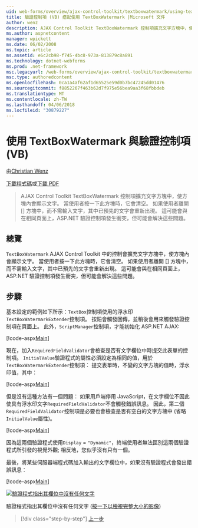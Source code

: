 ```yaml
---
uid: web-forms/overview/ajax-control-toolkit/textboxwatermark/using-textboxwatermark-with-validation-controls-vb
title: 驗證控制項 (VB) 搭配使用 TextBoxWatermark |Microsoft 文件
author: wenz
description: AJAX Control Toolkit TextBoxWatermark 控制項擴充文字方塊中，使方塊內會顯示文字。 當使用者按一下 [到] 方塊，它我...
ms.author: aspnetcontent
manager: wpickett
ms.date: 06/02/2008
ms.topic: article
ms.assetid: e6c2cb98-f745-4bc8-973a-813879c8a891
ms.technology: dotnet-webforms
ms.prod: .net-framework
msc.legacyurl: /web-forms/overview/ajax-control-toolkit/textboxwatermark/using-textboxwatermark-with-validation-controls-vb
msc.type: authoredcontent
ms.openlocfilehash: 0ca1a4af62af1d65525e59d0b7bc47245dd01476
ms.sourcegitcommit: f8852267f463b62d7f975e56bea9aa3f68fbbdeb
ms.translationtype: MT
ms.contentlocale: zh-TW
ms.lasthandoff: 04/06/2018
ms.locfileid: "30879227"
---
```

<a name="using-textboxwatermark-with-validation-controls-vb"></a>使用 TextBoxWatermark 與驗證控制項 (VB)
====================
由[Christian Wenz](https://github.com/wenz)

[下載程式碼](http://download.microsoft.com/download/9/3/f/93f8daea-bebd-4821-833b-95205389c7d0/TextBoxWatermark2.vb.zip)或[下載 PDF](http://download.microsoft.com/download/b/6/a/b6ae89ee-df69-4c87-9bfb-ad1eb2b23373/textboxwatermark2VB.pdf)

> AJAX Control Toolkit TextBoxWatermark 控制項擴充文字方塊中，使方塊內會顯示文字。 當使用者按一下此方塊時，它會清空。 如果使用者離開 [] 方塊中，而不需輸入文字，其中已預先的文字會重新出現。 這可能會與在相同頁面上，ASP.NET 驗證控制項發生衝突，但可能會解決這些問題。


## <a name="overview"></a>總覽

`TextBoxWatermark` AJAX Control Toolkit 中的控制會擴充文字方塊中，使方塊內會顯示文字。 當使用者按一下此方塊時，它會清空。 如果使用者離開 [] 方塊中，而不需輸入文字，其中已預先的文字會重新出現。 這可能會與在相同頁面上，ASP.NET 驗證控制項發生衝突，但可能會解決這些問題。

## <a name="steps"></a>步驟

基本設定的範例如下所示：`TextBox`控制項使用的浮水印`TextBoxWatermarkExtender`控制項。 按鈕會觸發回傳，並稍後會用來觸發驗證控制項在頁面上。 此外，`ScriptManager`控制項，才能初始化 ASP.NET AJAX:

[!code-aspx[Main](using-textboxwatermark-with-validation-controls-vb/samples/sample1.aspx)]

現在，加入`RequiredFieldValidator`會檢查是否有文字欄位中時提交此表單的控制項。 `InitialValue`驗證程式的屬性必須設定為相同的值，用於`TextBoxWatermarkExtender`控制項： 提交表單時，不變的文字方塊的值時，浮水印值，其中：

[!code-aspx[Main](using-textboxwatermark-with-validation-controls-vb/samples/sample2.aspx)]

但是沒有這種方法有一個問題： 如果用戶端停用 JavaScript，在文字欄位不因此使具有浮水印文字`RequiredFieldValidator`不會觸發錯誤訊息。 因此，第二個`RequiredFieldValidator`控制項是必要也會檢查是否有空白的文字方塊中 (省略`InitialValue`屬性)。

[!code-aspx[Main](using-textboxwatermark-with-validation-controls-vb/samples/sample3.aspx)]

因為這兩個驗證程式使用`Display` = `"Dynamic"`，終端使用者無法區別這兩個驗證程式所引發的視覺外觀; 相反地，您似乎沒有只有一個。

最後，將某些伺服器端程式碼加入輸出的文字欄位中，如果沒有驗證程式會發出錯誤訊息：

[!code-aspx[Main](using-textboxwatermark-with-validation-controls-vb/samples/sample4.aspx)]


[![驗證程式指出其欄位中沒有任何文字](using-textboxwatermark-with-validation-controls-vb/_static/image2.png)](using-textboxwatermark-with-validation-controls-vb/_static/image1.png)

驗證程式指出其欄位中沒有任何文字 ([按一下以檢視完整大小的影像](using-textboxwatermark-with-validation-controls-vb/_static/image3.png))

> [!div class="step-by-step"]
> [上一步](using-textboxwatermark-in-a-formview-vb.md)
